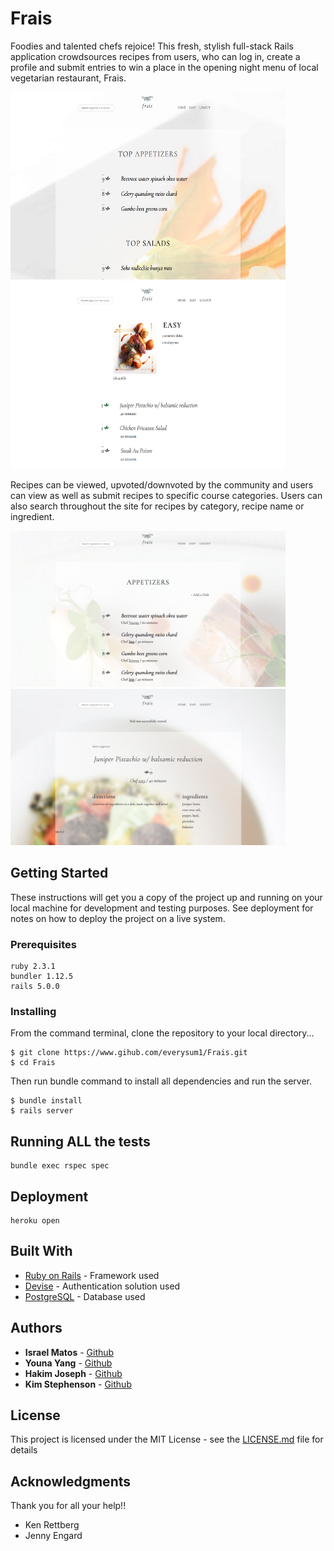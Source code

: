 # Frais

Foodies and talented chefs rejoice! This fresh, stylish full-stack Rails application crowdsources recipes from users, who can log in, create a profile and submit entries to win a place in the opening night menu of local vegetarian restaurant, Frais.  

<img src="app/assets/images/FraisHomepage.png" width="440" height="300" /> <img src="app/assets/images/FraisUserProfile.png" width="440" height="300" />

Recipes can be viewed, upvoted/downvoted by the community and users can view as well as submit recipes to specific course categories. Users can also search throughout the site for recipes by category, recipe name or ingredient.  

<img src="app/assets/images/FraisCategory.png" width="440" height="250" /> <img src="app/assets/images/FraisDish.png" width="440" height="250" /> 

## Getting Started

These instructions will get you a copy of the project up and running on your local machine for development and testing purposes. See deployment for notes on how to deploy the project on a live system.

### Prerequisites

```
ruby 2.3.1
bundler 1.12.5
rails 5.0.0
```

### Installing
From the command terminal, clone the repository to your local directory...
```
$ git clone https://www.gihub.com/everysum1/Frais.git
$ cd Frais
```

Then run bundle command to install all dependencies and run the server.  

```
$ bundle install
$ rails server
```


## Running ALL the tests

```
bundle exec rspec spec
```

## Deployment

```
heroku open
```

## Built With

* [Ruby on Rails](http://api.rubyonrails.org/) -  Framework used
* [Devise](https://github.com/plataformatec/devise) - Authentication solution used
* [PostgreSQL](https://www.postgresql.org/docs/) - Database used

## Authors

* **Israel Matos** - [Github](https://github.com/everysum1)
* **Youna Yang** - [Github](https://github.com/y0una)
* **Hakim Joseph** - [Github](https://github.com/HakimJoseph)
* **Kim Stephenson** - [Github](https://github.com/kimstephenson)

## License

This project is licensed under the MIT License - see the [LICENSE.md](LICENSE.md) file for details

## Acknowledgments

Thank you for all your help!!
* Ken Rettberg
* Jenny Engard
